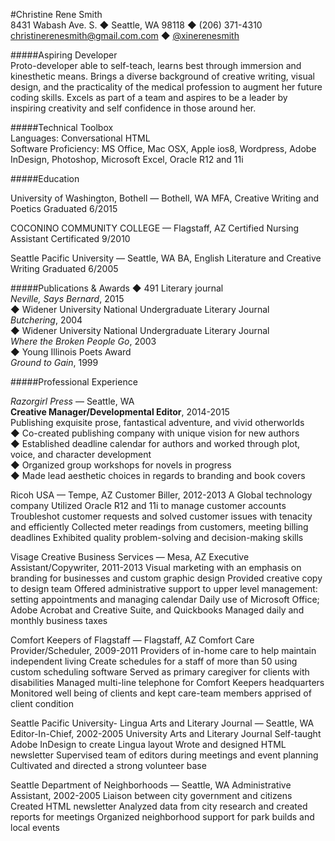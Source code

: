 #Christine Rene Smith                                       
8431 Wabash Ave. S. ◆ Seattle, WA 98118 ◆ (206) 371-4310    
christinerenesmith@gmail.com.com ◆ [@xinerenesmith](https://twitter.com/xinerenesmith)   

#####Aspiring Developer  
Proto-developer able to self-teach, learns best through immersion and kinesthetic means. Brings a diverse background of creative writing, visual design, and the practicality of the medical profession to augment her future coding skills. Excels as part of a team and aspires to be a leader by inspiring creativity and self confidence in those around her. 

#####Technical Toolbox  
Languages:  Conversational HTML                 
Software Proficiency: MS Office, Mac OSX, Apple ios8, Wordpress, Adobe InDesign, Photoshop, Microsoft Excel, Oracle                        R12 and 11i  

#####Education

University of Washington, Bothell — Bothell, WA
MFA, Creative Writing and Poetics  Graduated 6/2015

COCONINO COMMUNITY COLLEGE — Flagstaff, AZ
Certified Nursing Assistant  Certificated 9/2010

Seattle Pacific University — Seattle, WA
BA, English Literature and Creative Writing  Graduated 6/2005

#####Publications & Awards
◆ 491 Literary journal  
*Neville, Says Bernard*,  2015  
◆ Widener University National Undergraduate Literary Journal  
*Butchering*,  2004  
◆ Widener University National Undergraduate Literary Journal  
*Where the Broken People Go*,  2003  
◆ Young Illinois Poets Award   
*Ground to Gain*, 1999

#####Professional Experience

  *Razorgirl Press* — Seattle, WA  
**Creative Manager/Developmental Editor**, 2014-2015    
  Publishing exquisite prose, fantastical adventure, and vivid otherworlds     
◆ Co-created publishing company with unique vision for new authors  
◆ Established deadline calendar for authors and worked through plot, voice, and character development  
◆ Organized group workshops for novels in progress  
◆ Made lead aesthetic choices in regards to branding and book covers  

Ricoh USA — Tempe, AZ
Customer Biller, 2012-2013
A Global technology company 
Utilized Oracle R12 and 11i to manage customer accounts
Troubleshot customer requests and solved customer issues with tenacity and efficiently
Collected meter readings from customers, meeting billing deadlines
Exhibited quality problem-solving and decision-making skills

Visage Creative Business Services — Mesa, AZ
Executive Assistant/Copywriter, 2011-2013
Visual marketing with an emphasis on branding for businesses and custom graphic design
Provided creative copy to design team 
Offered administrative support to upper level management: setting appointments and managing calendar
Daily use of Microsoft Office; Adobe Acrobat and Creative Suite, and Quickbooks
Managed daily and monthly business taxes

Comfort Keepers of Flagstaff — Flagstaff, AZ
Comfort Care Provider/Scheduler, 2009-2011
Providers of in-home care to help maintain independent living 
Create schedules for a staff of more than 50 using custom scheduling software
Served as primary caregiver for clients with disabilities
Managed multi-line telephone for Comfort Keepers headquarters
Monitored well being of clients and kept care-team members apprised of client condition

Seattle Pacific University- Lingua Arts and Literary Journal — Seattle, WA
Editor-In-Chief, 2002-2005
University Arts and Literary Journal
Self-taught Adobe InDesign to create Lingua layout
Wrote and designed HTML newsletter
Supervised team of editors during meetings and event planning
Cultivated and directed a strong volunteer base 

Seattle Department of Neighborhoods — Seattle, WA
Administrative Assistant, 2002-2005
Liaison between city government and citizens
Created HTML newsletter
Analyzed data from city research and created reports for meetings
Organized neighborhood support for park builds and local events
